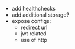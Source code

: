 - add healthchecks
- add additional storage?
- expose configs:
    - redirect url
    - jwt related
    - use of http
